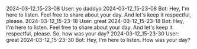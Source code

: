 2024-03-12_15-23-08 User: yo daddyo
2024-03-12_15-23-08 Bot: Hey, I'm here to listen. Feel free to share about your day. And let's keep it respectful, please.
2024-03-12_15-23-18 User: great
2024-03-12_15-23-18 Bot: Hey, I'm here to listen. Feel free to share about your day. And let's keep it respectful, please. So, how was your day?
2024-03-12_15-23-30 User: great
2024-03-12_15-23-30 Bot: Hey, I'm here to listen. How was your day?
